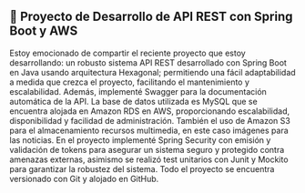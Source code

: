 ## 🚀 Proyecto de Desarrollo de API REST con Spring Boot y AWS

Estoy emocionado de compartir el reciente proyecto que estoy desarrollando: un robusto sistema API REST desarrollado con Spring Boot en Java usando arquitectura Hexagonal; permitiendo una fácil adaptabilidad a medida que crezca el proyecto, facilitando el mantenimiento y escalabilidad. Además, implementé Swagger para la documentación automática de la API.
La base de datos utilizada es MySQL que se encuentra alojada en Amazon RDS en AWS, proporcionando escalabilidad, disponibilidad y facilidad de administración. También el uso de Amazon S3 para el almacenamiento recursos multimedia, en este caso imágenes para las noticias.
En el proyecto implementé Spring Security con emisión y validación de tokens para asegurar un sistema seguro y protegido contra amenazas externas, asimismo se realizó test unitarios con Junit y Mockito para garantizar la robustez del sistema. Todo el proyecto se encuentra versionado con Git y alojado en GitHub.
